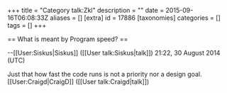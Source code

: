 +++
title = "Category talk:Zkl"
description = ""
date = 2015-09-16T06:08:33Z
aliases = []
[extra]
id = 17886
[taxonomies]
categories = []
tags = []
+++

== What is meant by Program speed? ==

--[[User:Siskus|Siskus]] ([[User talk:Siskus|talk]]) 21:22, 30 August 2014 (UTC)

Just that how fast the code runs is not a priority nor a design goal. [[User:Craigd|CraigD]] ([[User talk:Craigd|talk]])
